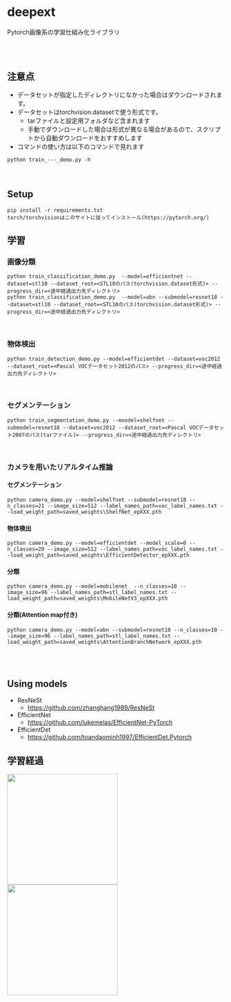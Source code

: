 # deepext
Pytorch画像系の学習仕組み化ライブラリ

<br/><br/>

## 注意点
- データセットが指定したディレクトリになかった場合はダウンロードされます。
- データセットはtorchvision.datasetで使う形式です。
    - tarファイルと設定用フォルダなど含まれます
    - 手動でダウンロードした場合は形式が異なる場合があるので、スクリプトから自動ダウンロードをおすすめします
- コマンドの使い方は以下のコマンドで見れます
```
python train_---_demo.py -h
```
<br/>

## Setup
```
pip install -r requirements.txt
torch/torchvisionはこのサイトに従ってインストール(https://pytorch.org/)
```


## 学習
### 画像分類
```
python train_classification_demo.py  --model=efficientnet --dataset=stl10 --dataset_root=<STL10のパス(torchvision.dataset形式)> --progress_dir=<途中経過出力先ディレクトリ>
python train_classification_demo.py  --model=abn --submodel=resnet18 --dataset=stl10 --dataset_root=<STL10のパス(torchvision.dataset形式)> --progress_dir=<途中経過出力先ディレクトリ>
```

<br/>

### 物体検出
```
python train_detection_demo.py --model=efficientdet --dataset=voc2012 --dataset_root=<Pascal VOCデータセット2012のパス> --progress_dir=<途中経過出力先ディレクトリ>
```

<br/>

### セグメンテーション
```
python train_segmentation_demo.py --moodel=shelfnet --submodel=resnet18 --dataset=voc2012 --dataset_root=<Pascal VOCデータセット2007のパス(tarファイル)> --progress_dir=<途中経過出力先ディレクトリ> 
```

<br/>

### カメラを用いたリアルタイム推論
#### セグメンテーション
```
python camera_demo.py --model=shelfnet --submodel=resnet18 --n_classes=21 --image_size=512 --label_names_path=voc_label_names.txt --load_weight_path=saved_weights\ShelfNet_epXXX.pth
```

#### 物体検出
```
python camera_demo.py --model=efficientdet --model_scale=0 --n_classes=20 --image_size=512 --label_names_path=voc_label_names.txt --load_weight_path=saved_weights\EfficientDetector_epXXX.pth
```

#### 分類
```
python camera_demo.py --model=mobilenet  --n_classes=10 --image_size=96 --label_names_path=stl_label_names.txt --load_weight_path=saved_weights\MobileNetV3_epXXX.pth
```

#### 分類(Attention map付き)
```
python camera_demo.py --model=abn --submodel=resnet18 --n_classes=10 --image_size=96 --label_names_path=stl_label_names.txt --load_weight_path=saved_weights\AttentionBranchNetwork_epXXX.pth
```

<br/><br/>

## Using models
- ResNeSt
    - https://github.com/zhanghang1989/ResNeSt
- EfficientNet
    - https://github.com/lukemelas/EfficientNet-PyTorch
- EfficientDet
    - https://github.com/toandaominh1997/EfficientDet.Pytorch

## 学習経過
<img src="imgs/segmentation_progress.png" width="256" />
<img src="imgs/detection_progress.png" width="256" />
